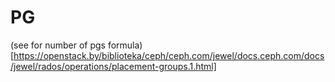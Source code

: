 # PG
(see for number of pgs formula)[https://openstack.by/biblioteka/ceph/ceph.com/jewel/docs.ceph.com/docs/jewel/rados/operations/placement-groups.1.html]